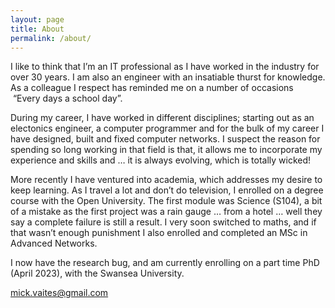 ```yaml
---
layout: page
title: About
permalink: /about/
---
```


<p>I like to think that I’m an IT professional as I have worked in the industry for over 30 years. I am also an engineer with an insatiable thurst for knowledge. As a 
colleague I respect has reminded me on a number of occasions &nbsp;“Every days a school day”.</p>

<p>During my career, I have worked in different disciplines; starting out as an electonics engineer, a computer programmer and for the bulk of my career I have designed, 
built and fixed computer networks. I suspect the reason for spending so long working in that field is that, it allows me to incorporate my experience and skills 
and&nbsp;… it is always evolving, which is totally wicked!</p>

<p>More recently I have ventured into academia, which addresses my desire to keep learning. As I travel a lot and don’t do television, I enrolled on a degree course with 
the Open University. The first module was Science (S104), a bit of a mistake as the first project was a rain gauge&nbsp;… from a hotel&nbsp;… well they say a complete 
failure is still a result. I very soon switched to maths, and if that wasn’t enough punishment I also enrolled and completed an MSc in Advanced Networks.&nbsp;</p>

<p>I now have the research bug, and am currently enrolling on a part time PhD (April 2023), with the Swansea University.</p>

[mick.vaites@gmail.com](mick.vaites@gmail.com)

